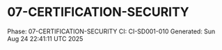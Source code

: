 # 07-CERTIFICATION-SECURITY
Phase: 07-CERTIFICATION-SECURITY
CI: CI-SD001-010
Generated: Sun Aug 24 22:41:11 UTC 2025
